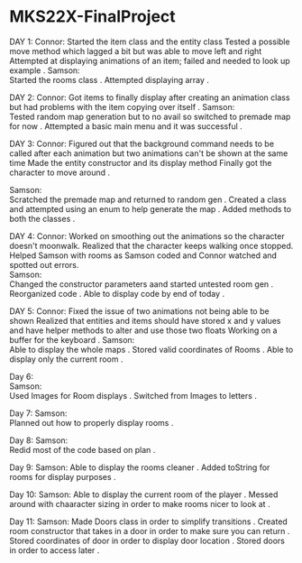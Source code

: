 # MKS22X-FinalProject
DAY 1:
Connor:
Started the item class and the entity class
Tested a possible move method which lagged a bit but was able to move left and right
Attempted at displaying animations of an item; failed and needed to look up example . 
Samson:  
Started the rooms class . 
Attempted displaying array . 

DAY 2:
Connor:
Got items to finally display after creating an animation class but had problems with the item copying over itself . 
Samson:  
Tested random map generation but to no avail so switched to premade map for now . 
Attempted a basic main menu and it was successful . 

DAY 3:
Connor:
Figured out that the background command needs to be called after each animation but two animations can't be shown at the same 
time
Made the entity constructor and its display method
Finally got the character to move around .    
  
Samson:    
Scratched the premade map and returned to random gen . 
Created a class and attempted using an enum to help generate the map . 
Added methods to both the classes . 


DAY 4:
Connor:
Worked on smoothing out the animations so the character doesn't moonwalk. Realized that the character keeps walking once 
stopped.
Helped Samson with rooms as Samson coded and Connor watched and spotted out errors.  
Samson:  
Changed the constructor parameters aand started untested room gen . 
Reorganized code . 
Able to display code by end of today . 

DAY 5:
Connor:
Fixed the issue of two animations not being able to be shown
Realized that entities and items should have stored x and y values and have helper methods to alter and use those two floats
Working on a buffer for the keyboard . 
Samson:  
Able to display the whole maps . 
Stored valid coordinates of Rooms . 
Able to display only the current room . 

Day 6:  
Samson:  
Used Images for Room displays . 
Switched from Images to letters . 

Day 7: 
Samson:  
Planned out how to properly display rooms . 
  
  
Day 8:
Samson:  
Redid most of the code based on plan . 

Day 9: 
Samson: 
Able to display the rooms cleaner . 
Added toString for rooms for display purposes . 

Day 10:
Samson: 
Able to display the current room of the player . 
Messed around with chaaracter sizing in order to make rooms nicer to look at . 

Day 11:
Samson:
Made Doors class in order to simplify transitions . 
Created room constructor that takes in a door in order to make sure you can return . 
Stored coordinates of door in order to display door location . 
Stored doors in order to access later . 
